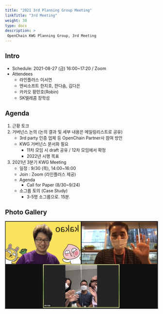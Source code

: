 ```yaml
---
title: "2021 3rd Planning Group Meeting"
linkTitle: "3rd Meeting"
weight: 30
type: docs
description: >
 OpenChain KWG Planning Group, 3rd Meeting
---
```


## Intro

* Schedule: 2021-08-27 (금) 16:00~17:20 / Zoom
* Attendees
  * 라인플러스 이서연
  * 엔씨소프트 한지호, 한다솜, 김다은
  * 카카오 황민호(Robin)
  * SK텔레콤 장학성

## Agenda

1. 근황 토크 
2. 거버넌스 논의 (논의 결과 및 세부 내용은 메일링리스트로 공유)
   * 3rd party 인증 업체 등 OpenChain Partner사 참여 방안 
   * KWG 거버넌스 문서화 필요
     * 11차 모임 시 draft 공유 / 12차 모임에서 확정
     * 2022년 시행 목표
3. 2021년 3분기 KWG Meeting
   * 일정 : 9/30 (목), 14:00~16:00
   * Join : Zoom (라인플러스 제공)
   * Agenda
     * Call for Paper (8/30~9/24)
   * 소그룹 토의 (Case Study)
     * 3-5명 소그룹으로. 15분. 

## Photo Gallery
![photo](./2021-08-27-planning.png)